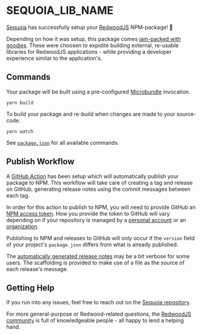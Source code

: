 # SEQUOIA_LIB_NAME

[Sequoia](https://github.com/locktech/sequoia) has successfully setup your [RedwoodJS](https://redwoodjs.com) NPM-package! 🎉

Depending on how it was setup, this package comes [jam-packed with goodies](https://github.com/locktech/sequoia#features). These were choosen to expidite building external, re-usable libraries for RedwoodJS applications - while providing a developer experience similar to the application's.

## Commands

Your package will be built using a pre-configured [Microbundle](https://github.com/developit/microbundle) invocation.

```
yarn build
```

To build your package and re-build when changes are made to your source-code.

```
yarn watch
```

See [`package.json`](./package.json) for all available commands.

## Publish Workflow

A [GitHub Action](https://docs.github.com/en/actions) has been setup which will automatically publish your package to NPM. This workflow will take care of creating a tag and release on GitHub, generating release notes using the commit messages between each tag.

In order for this action to publish to NPM, you will need to provide GitHub an [NPM access token](https://docs.npmjs.com/creating-and-viewing-access-tokens).
How you provide the token to GitHub will vary depending on if your repository is managed by a [personal account](https://docs.github.com/en/actions/security-guides/encrypted-secrets#creating-encrypted-secrets-for-a-repository) or an [organization](https://docs.github.com/en/actions/security-guides/encrypted-secrets#creating-encrypted-secrets-for-an-organization).

Publishing to NPM and releases to GitHub will only occur if the `version` field of your project's `package.json` differs from what is already published.

The [automatically generated release notes](https://docs.github.com/en/repositories/releasing-projects-on-github/automatically-generated-release-notes) may be a bit verbose for some users. The scaffolding is provided to make use of a file as the source of each release's message.

## Getting Help

If you run into any issues, feel free to reach out on the [Sequoia repository](https://github.com/locktech/sequoia).

For more general-purpose or Redwood-related questions, the [RedwoodJS community](https://community.redwoodjs.com/) is full of knowledgeable people - all happy to lend a helping hand.

